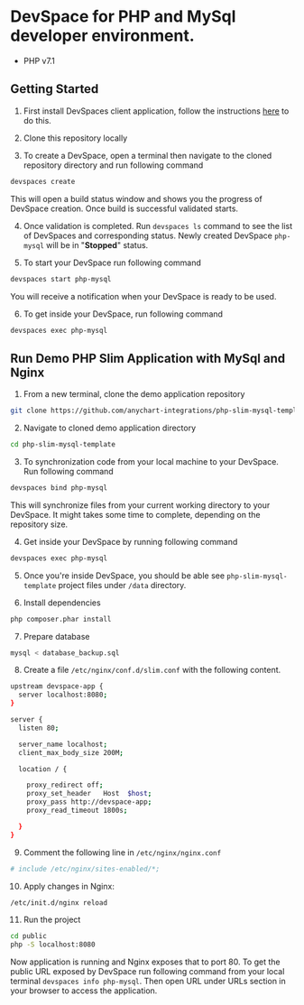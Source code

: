 # DevSpace for PHP and MySql developer environment.

* PHP v7.1


## Getting Started

1. First install DevSpaces client application, follow the instructions [here](https://support.devspaces.io/article/22-devspaces-client-installation) to do this.

2. Clone this repository locally

3. To create a DevSpace, open a terminal then navigate to the cloned repository directory and run following command
```bash
devspaces create
```
This will open a build status window and shows you the progress of DevSpace creation. Once build is successful validated starts.

4. Once validation is completed. Run `devspaces ls` command to see the list of DevSpaces and corresponding status. Newly created DevSpace `php-mysql` will be in "**Stopped**" status.

5. To start your DevSpace run following command
```bash
devspaces start php-mysql
```
You will receive a notification when your DevSpace is ready to be used.

6. To get inside your DevSpace, run following command
```bash
devspaces exec php-mysql
```

## Run Demo PHP Slim Application with MySql and Nginx

1. From a new terminal, clone the demo application repository
```bash
git clone https://github.com/anychart-integrations/php-slim-mysql-template.git
```

2. Navigate to cloned demo application directory
```bash
cd php-slim-mysql-template
```

3. To synchronization code from your local machine to your DevSpace. Run following command
```bash
devspaces bind php-mysql
```
This will synchronize files from your current working directory to your DevSpace. It might takes some time to complete, depending on the repository size.

4. Get inside your DevSpace by running following command
```bash
devspaces exec php-mysql
```
5. Once you're inside DevSpace, you should be able see `php-slim-mysql-template` project files under `/data` directory.

6. Install dependencies
```bash
php composer.phar install
```

7. Prepare database
```bash
mysql < database_backup.sql
```

8. Create a file `/etc/nginx/conf.d/slim.conf` with the following content.

```bash
upstream devspace-app {
  server localhost:8080;
}

server {
  listen 80;

  server_name localhost;
  client_max_body_size 200M;

  location / {

    proxy_redirect off;
    proxy_set_header   Host  $host;
    proxy_pass http://devspace-app;
    proxy_read_timeout 1800s;

  }
}
```

9. Comment the following line in `/etc/nginx/nginx.conf`
```bash
# include /etc/nginx/sites-enabled/*;
```

10. Apply changes in Nginx:
```bash
/etc/init.d/nginx reload
```

11. Run the project
```bash
cd public
php -S localhost:8080
```

Now application is running and Nginx exposes that to port 80. To get the public URL exposed by DevSpace run following command from your local terminal `devspaces info php-mysql`. Then open URL under URLs section in your browser to access the application.
